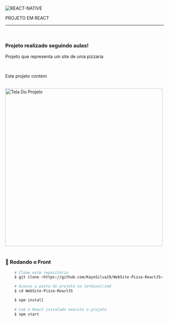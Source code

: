 </br>
<img align="center" alt="REACT-NATIVE" 
        src="https://img.shields.io/badge/React-20232A?style=for-the-badge&logo=react&logoColor=61DAFB">
<p>PROJETO EM REACT</p>
<hr>
</br>
    <h3 aling="center"> Projeto realizado seguindo aulas!</h3>
    <p> Projeto que representa um site de uma pizzaria </p>
    </br>
    <P> Este projeto contém </p>
</br>
    <img id="webSite" src="./src/images/img.png" alt="Tela Do Projeto" width="500" />
</br>
</br>

### 🎲 Rodando o Front 

```bash
    # Clone este repositório  
    $ git clone <https://github.com/KayoSilva19/WebSite-Pizza-ReactJS>

    # Acesse a pasta do projeto no terminal/cmd
    $ cd WebSite-Pizza-ReactJS

    $ npm install
    
    # Com o React instalado execute o projeto
    $ npm start
```
